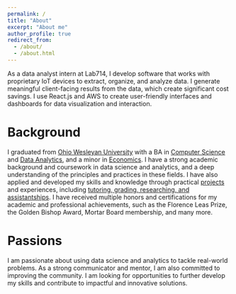 ```yaml
---
permalink: /
title: "About"
excerpt: "About me"
author_profile: true
redirect_from:
  - /about/
  - /about.html
---
```


As a data analyst intern at Lab714, I develop software that works with proprietary IoT devices to extract, organize, and analyze data. I generate meaningful client-facing results from the data, which create significant cost savings. I use React.js and AWS to create user-friendly interfaces and dashboards for data visualization and interaction.

# Background

I graduated from [Ohio Wesleyan University](https://www.owu.edu/) with a BA in [Computer Science](https://www.owu.edu/academics/departments-programs/department-of-mathematics-and-computer-science/computer-science-general-major/) and [Data Analytics](https://www.owu.edu/academics/departments-programs/data-analytics-program/data-analytics-major/), and a minor in [Economics](https://www.owu.edu/academics/departments-programs/economics-and-business-department/minors/#:~:text=More%20Information-,Economics%20Minor,-Economics%20is%20a). I have a strong academic background and coursework in data science and analytics, and a deep understanding of the principles and practices in these fields. I have also applied and developed my skills and knowledge through practical [projects](https://aadarsha2002.github.io/projects/) and experiences, including [tutoring, grading, researching, and assistantships](https://aadarsha2002.github.io/cv/). I have received multiple honors and certifications for my academic and professional achievements, such as the Florence Leas Prize, the Golden Bishop Award, Mortar Board membership, and many more.

# Passions

I am passionate about using data science and analytics to tackle real-world problems. As a strong communicator and mentor, I am also committed to improving the community. I am looking for opportunities to further develop my skills and contribute to impactful and innovative solutions.
